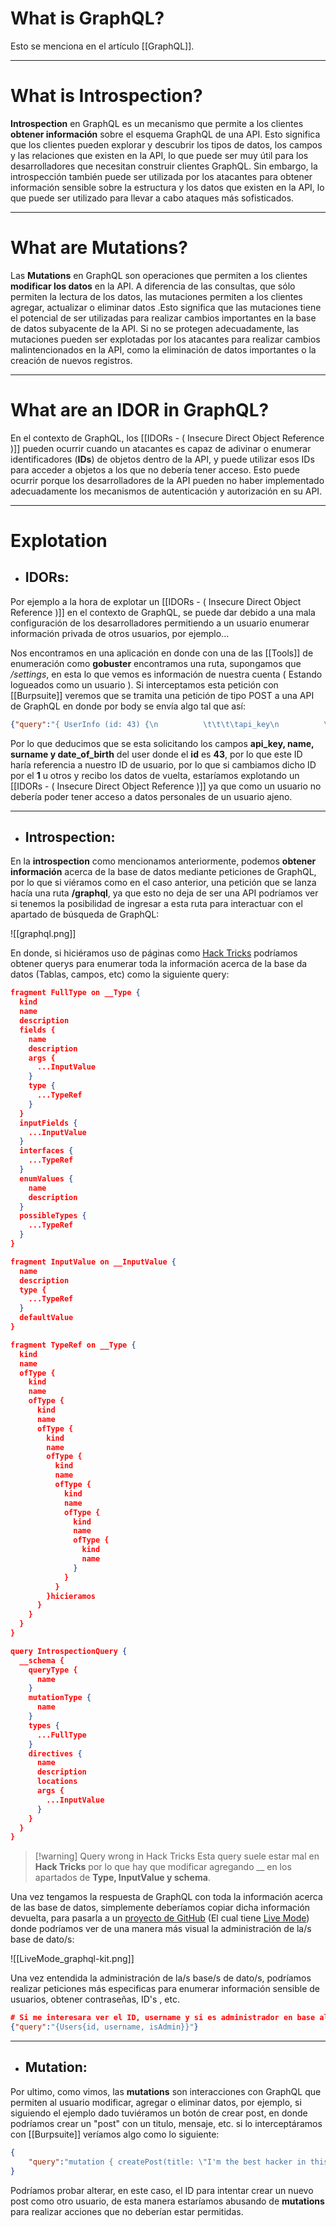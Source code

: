 # What is GraphQL?

Esto se menciona en el artículo [[GraphQL]].

----
# What is Introspection?

**Introspection** en GraphQL es un mecanismo que permite a los clientes **obtener información** sobre el esquema GraphQL de una API. Esto significa que los clientes pueden explorar y descubrir los tipos de datos, los campos y las relaciones que existen en la API, lo que puede ser muy útil para los desarrolladores que necesitan construir clientes GraphQL. Sin embargo, la introspección también puede ser utilizada por los atacantes para obtener información sensible sobre la estructura y los datos que existen en la API, lo que puede ser utilizado para llevar a cabo ataques más sofisticados. 

----
# What are Mutations?

Las **Mutations** en GraphQL son operaciones que permiten a los clientes **modificar los datos** en la API. A diferencia de las consultas, que sólo permiten la lectura de los datos, las mutaciones permiten a los clientes agregar, actualizar o eliminar datos .Esto significa que las mutaciones tiene el potencial de ser utilizadas para realizar cambios importantes en la base de datos subyacente de la API. Si no se protegen adecuadamente, las mutaciones pueden ser explotadas por los atacantes para realizar cambios malintencionados en la API, como la eliminación de datos importantes o la creación de nuevos registros. 

----
# What are an IDOR in GraphQL?

En el contexto de GraphQL, los [[IDORs - ( Insecure Direct Object Reference )]] pueden ocurrir cuando un atacantes es capaz de adivinar o enumerar identificadores (**IDs**) de objetos dentro de la API, y puede utilizar esos IDs para acceder a objetos a los que no debería tener acceso. Esto puede ocurrir porque los desarrolladores de la API pueden no haber implementado adecuadamente los mecanismos de autenticación y autorización en su API. 

------------
# Explotation

- ## IDORs: 

Por ejemplo a la hora de explotar un [[IDORs - ( Insecure Direct Object Reference )]] en el contexto de GraphQL, se puede dar debido a una mala configuración de los desarrolladores permitiendo a un usuario enumerar información privada de otros usuarios, por ejemplo...

Nos encontramos en una aplicación en donde con una de las [[Tools]] de enumeración como **gobuster** encontramos una ruta, supongamos que */settings*, en esta lo que vemos es información de nuestra cuenta ( Estando logueados como un usuario ). Si interceptamos esta petición con [[Burpsuite]] veremos que se tramita una petición de tipo POST a una API de GraphQL en donde por body se envía algo tal que así: 

```json
{"query":"{ UserInfo (id: 43) {\n          \t\t\t\tapi_key\n          \t\t\t\tname\n          \t\t\t\tsurname\n          \t\t\t\tdate_of_birth\n        \t\t\t\t}\n      \t\t\t}\n        \t\t\t\t"}
```

Por lo que deducimos que se esta solicitando los campos **api_key, name, surname y date_of_birth** del user donde el **id** es **43**, por lo que este ID haría referencia a nuestro ID de usuario, por lo que si cambiamos dicho ID por el **1** u otros y recibo los datos de vuelta, estaríamos explotando un [[IDORs - ( Insecure Direct Object Reference )]] ya que como un usuario no debería poder tener acceso a datos personales de un usuario ajeno. 

----

- ## Introspection: 

En la **introspection** como mencionamos anteriormente, podemos **obtener información** acerca de la base de datos mediante peticiones de GraphQL, por lo que si viéramos como en el caso anterior, una petición que se lanza hacía una ruta **/graphql**, ya que esto no deja de ser una API podríamos ver si tenemos la posibilidad de ingresar a esta ruta para interactuar con el apartado de búsqueda de GraphQL: 

![[graphql.png]]

En donde, si hiciéramos uso de páginas como [Hack Tricks](https://book.hacktricks.xyz/network-services-pentesting/pentesting-web/graphql) podríamos obtener querys para enumerar toda la información acerca de la base da datos  (Tablas, campos, etc) como la siguiente query: 

```json
fragment FullType on __Type {
  kind
  name
  description
  fields {
    name
    description
    args {
      ...InputValue
    }
    type {
      ...TypeRef
    }
  }
  inputFields {
    ...InputValue
  }
  interfaces {
    ...TypeRef
  }
  enumValues {
    name
    description
  }
  possibleTypes {
    ...TypeRef
  }
}

fragment InputValue on __InputValue {
  name
  description
  type {
    ...TypeRef
  }
  defaultValue
}

fragment TypeRef on __Type {
  kind
  name
  ofType {
    kind
    name
    ofType {
      kind
      name
      ofType {
        kind
        name
        ofType {
          kind
          name
          ofType {
            kind
            name
            ofType {
              kind
              name
              ofType {
                kind
                name
              }
            }
          }
        }hicieramos
      }
    }
  }
}

query IntrospectionQuery {
  __schema {
    queryType {
      name
    }
    mutationType {
      name
    }
    types {
      ...FullType
    }
    directives {
      name
      description
      locations
      args {
        ...InputValue
      }
    }
  }
}
```

> [!warning] Query wrong in Hack Tricks
>  Esta query suele estar mal en **Hack Tricks** por lo que hay que modificar agregando __ en los apartados de **Type, InputValue y schema**. 

Una vez tengamos la respuesta de GraphQL con toda la información acerca de las base de datos, simplemente deberíamos copiar dicha información devuelta, para pasarla a un [proyecto de GitHub](https://github.com/graphql-kit/graphql-voyager) (El cual tiene [Live Mode](https://graphql-kit.com/graphql-voyager/)) donde podríamos ver de una manera más visual la administración de la/s base de dato/s: 

![[LiveMode_graphql-kit.png]]

Una vez entendida la administración de la/s base/s de dato/s, podríamos realizar peticiones más especificas para enumerar información sensible de usuarios, obtener contraseñas, ID's , etc. 

```json
# Si me interesara ver el ID, username y si es administrador en base al ejemplo anterior dado: 
{"query":"{Users{id, username, isAdmin}}"}
```

----

- ## Mutation: 

Por ultimo, como vimos, las **mutations** son interacciones con GraphQL que permiten al usuario modificar, agregar o eliminar datos, por ejemplo, si siguiendo el ejemplo dado tuviéramos un botón de crear post, en donde podríamos crear un "post" con un titulo, mensaje, etc. si lo interceptáramos con [[Burpsuite]] veríamos algo como lo siguiente: 

```json
{
	"query":"mutation { createPost(title: \"I'm the best hacker in this fucking life\", body: \"Bye\", author_id: 1) { id, title, body, author_id }}"
}
```

Podríamos probar alterar, en este caso, el ID para intentar crear un nuevo post como otro usuario, de esta manera estaríamos abusando de **mutations** para realizar acciones que no deberían estar permitidas. 